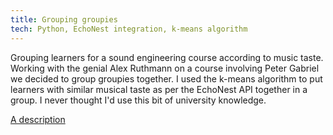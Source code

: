 ```yaml
---
title: Grouping groupies
tech: Python, EchoNest integration, k-means algorithm
---
```


Grouping learners for a sound engineering course according to music taste. Working with the genial Alex Ruthmann on a course involving Peter Gabriel we decided to group groupies together. I used the k-means algorithm to put learners with similar musical taste as per the EchoNest API together in a group. I never thought I'd use this bit of university knowledge.

[A description](http://info.p2pu.org/2014/01/13/how-we-used-the-echonest-api-for-engagement-learning/)
